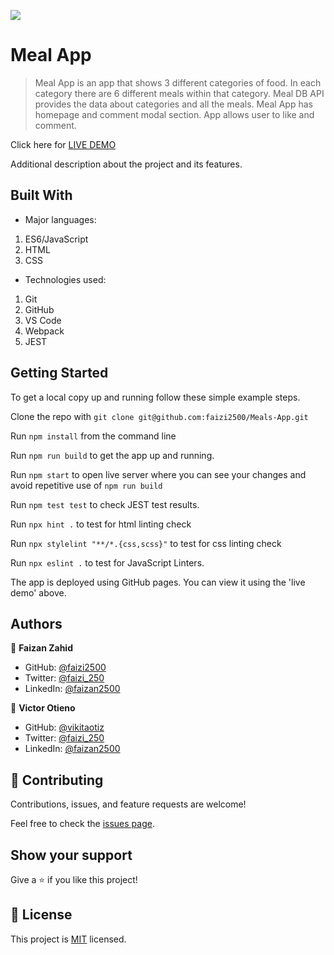 ![](https://img.shields.io/badge/Microverse-blueviolet)

# Meal App

> Meal App is an app that shows 3 different categories of food. In each category there are 6 different meals within that category. Meal DB API provides the data about categories and all the meals. Meal App has homepage and comment modal section. App allows user to like and comment.

Click here for [LIVE DEMO](https://faizi2500.github.io/Meals-App/dist/)

[](./src/MealApp.jpg)

Additional description about the project and its features.

## Built With

- Major languages:
1. ES6/JavaScript
2. HTML
3. CSS
- Technologies used:
1. Git
2. GitHub
3. VS Code
4. Webpack
5. JEST


## Getting Started

To get a local copy up and running follow these simple example steps.

Clone the repo with `git clone git@github.com:faizi2500/Meals-App.git`

Run `npm install` from the command line

Run `npm run build` to get the app up and running.

Run `npm start` to open live server where you can see your changes and avoid repetitive use of `npm run build`

Run `npm test test` to check JEST test results. 

Run `npx hint .` to test for html linting check

Run `npx stylelint "**/*.{css,scss}"` to test for css linting check

Run `npx eslint .` to test for JavaScript Linters. 

The app is deployed using GitHub pages. You can view it using the 'live demo' above.

## Authors

👤 **Faizan Zahid**

- GitHub: [@faizi2500 ](https://github.com/faizi2500)
- Twitter: [@faizi_250 ](https://twitter.com/Faizy_250) 
- LinkedIn: [@faizan2500](www.linkedin.com/in/faizan2500)

👤 **Victor Otieno**

- GitHub: [@vikitaotiz ](https://github.com/vikitaotiz)
- Twitter: [@faizi_250 ](https://twitter.com/Faizy_250) 
- LinkedIn: [@faizan2500](www.linkedin.com/in/faizan2500)


## 🤝 Contributing

Contributions, issues, and feature requests are welcome!

Feel free to check the [issues page](../../issues/).

## Show your support

Give a ⭐️ if you like this project!


## 📝 License

This project is [MIT](./MIT.md) licensed.
